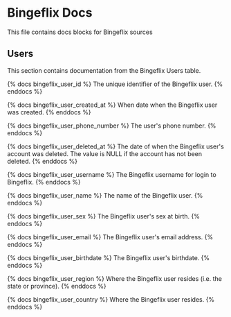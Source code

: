 # Bingeflix Docs
This file contains docs blocks for Bingeflix sources

## Users
This section contains documentation from the Bingeflix Users table.

{% docs bingeflix_user_id %}
The unique identifier of the Bingeflix user.
{% enddocs %}

{% docs bingeflix_user_created_at %}
When date when the Bingeflix user was created.
{% enddocs %}

{% docs bingeflix_user_phone_number %}
The user's phone number.
{% enddocs %}

{% docs bingeflix_user_deleted_at %}
The date of when the Bingeflix user's account was deleted. The value is NULL if the account has not been deleted.
{% enddocs %}

{% docs bingeflix_user_username %}
The Bingeflix username for login to Bingeflix.
{% enddocs %}

{% docs bingeflix_user_name %}
The name of the Bingeflix user.
{% enddocs %}

{% docs bingeflix_user_sex %}
The Bingeflix user's sex at birth.
{% enddocs %}

{% docs bingeflix_user_email %}
The Bingeflix user's email address.
{% enddocs %}

{% docs bingeflix_user_birthdate %}
The Bingeflix user's birthdate.
{% enddocs %}

{% docs bingeflix_user_region %}
Where the Bingeflix user resides (i.e. the state or province).
{% enddocs %}

{% docs bingeflix_user_country %}
Where the Bingeflix user resides.
{% enddocs %}
